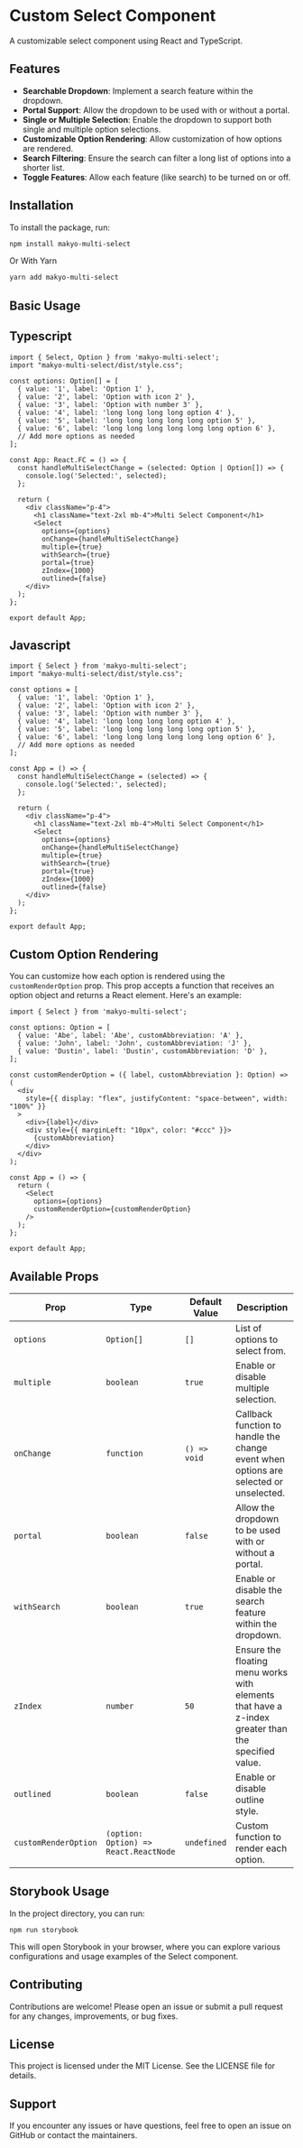 
# Custom Select Component

A customizable select component using React and TypeScript.

## Features

- **Searchable Dropdown**: Implement a search feature within the dropdown.
- **Portal Support**: Allow the dropdown to be used with or without a portal.
- **Single or Multiple Selection**: Enable the dropdown to support both single and multiple option selections.
- **Customizable Option Rendering**: Allow customization of how options are rendered.
- **Search Filtering**: Ensure the search can filter a long list of options into a shorter list.
- **Toggle Features**: Allow each feature (like search) to be turned on or off.


## Installation

To install the package, run:

```bash
npm install makyo-multi-select
```

Or With Yarn

```bash
yarn add makyo-multi-select
```


## Basic Usage

## Typescript

```import React from 'react';
import { Select, Option } from 'makyo-multi-select';
import "makyo-multi-select/dist/style.css";

const options: Option[] = [
  { value: '1', label: 'Option 1' },
  { value: '2', label: 'Option with icon 2' },
  { value: '3', label: 'Option with number 3' },
  { value: '4', label: 'long long long long option 4' },
  { value: '5', label: 'long long long long long option 5' },
  { value: '6', label: 'long long long long long long option 6' },
  // Add more options as needed
];

const App: React.FC = () => {
  const handleMultiSelectChange = (selected: Option | Option[]) => {
    console.log('Selected:', selected);
  };

  return (
    <div className="p-4">
      <h1 className="text-2xl mb-4">Multi Select Component</h1>
      <Select
        options={options}
        onChange={handleMultiSelectChange}
        multiple={true}
        withSearch={true}
        portal={true}
        zIndex={1000}
        outlined={false}
    </div>
  );
};

export default App;
```

## Javascript

```import React from 'react';
import { Select } from 'makyo-multi-select';
import "makyo-multi-select/dist/style.css";

const options = [
  { value: '1', label: 'Option 1' },
  { value: '2', label: 'Option with icon 2' },
  { value: '3', label: 'Option with number 3' },
  { value: '4', label: 'long long long long option 4' },
  { value: '5', label: 'long long long long long option 5' },
  { value: '6', label: 'long long long long long long option 6' },
  // Add more options as needed
];

const App = () => {
  const handleMultiSelectChange = (selected) => {
    console.log('Selected:', selected);
  };

  return (
    <div className="p-4">
      <h1 className="text-2xl mb-4">Multi Select Component</h1>
      <Select
        options={options}
        onChange={handleMultiSelectChange}
        multiple={true}
        withSearch={true}
        portal={true}
        zIndex={1000}
        outlined={false}
    </div>
  );
};

export default App;
```

## Custom Option Rendering

You can customize how each option is rendered using the `customRenderOption` prop. This prop accepts a function that receives an option object and returns a React element. Here's an example:

```import React from 'react';
import { Select } from 'makyo-multi-select';

const options: Option = [
  { value: 'Abe', label: 'Abe', customAbbreviation: 'A' },
  { value: 'John', label: 'John', customAbbreviation: 'J' },
  { value: 'Dustin', label: 'Dustin', customAbbreviation: 'D' },
];

const customRenderOption = ({ label, customAbbreviation }: Option) => (
  <div
    style={{ display: "flex", justifyContent: "space-between", width: "100%" }}
  >
    <div>{label}</div>
    <div style={{ marginLeft: "10px", color: "#ccc" }}>
      {customAbbreviation}
    </div>
  </div>
);

const App = () => {
  return (
    <Select
      options={options}
      customRenderOption={customRenderOption}
    />
  );
};

export default App;
```

## Available Props


| Prop           | Type                                                            | Default Value | Description                                                                                                    |
|----------------|-----------------------------------------------------------------|---------------|----------------------------------------------------------------------------------------------------------------|
| `options`      | `Option[]`                                                      | `[]`          | List of options to select from.                                                                                |
| `multiple`   | `boolean`                                                       | `true`        | Enable or disable multiple selection.                                                                          |
| `onChange`     | `function` | `() => void`                                     | Callback function to handle the change event when options are selected or unselected.                          |
| `portal`       | `boolean`                                                       | `false`       | Allow the dropdown to be used with or without a portal.                                                        |               | Custom function to render each option.                                                                         |
| `withSearch`   | `boolean`                                                       | `true`        | Enable or disable the search feature within the dropdown.                                                      |
| `zIndex`       | `number`                                                        | `50`          | Ensure the floating menu works with elements that have a z-index greater than the specified value.             |
| `outlined`       | `boolean`                                                        | `false`          | Enable or disable outline style.             |
| `customRenderOption`       | `(option: Option) => React.ReactNode`                                                        | `undefined`          | Custom function to render each option.             |


## Storybook Usage
In the project directory, you can run: 
```
npm run storybook
```

This will open Storybook in your browser, where you can explore various configurations and usage examples of the Select component.

## Contributing

Contributions are welcome! Please open an issue or submit a pull request for any changes, improvements, or bug fixes.

## License

This project is licensed under the MIT License. See the LICENSE file for details.

## Support

If you encounter any issues or have questions, feel free to open an issue on GitHub or contact the maintainers.
